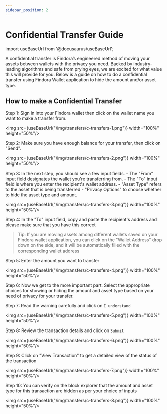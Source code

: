 ```yaml
---
sidebar_position: 2
---
```


# Confidential Transfer Guide

import useBaseUrl from '@docusaurus/useBaseUrl';

A confidential transfer is Findora’s engineered method of moving your assets between wallets with the privacy you need. Backed by industry-leading algorithms and safe from prying eyes, we are excited for what value this will provide for you. Below is a guide on how to do a confidential transfer using Findora Wallet application to hide the amount and/or asset type.

## How to make a Confidential Transfer
Step 1: Sign in into your Findora wallet then click on the wallet name you want to make a transfer from.

<img src={useBaseUrl("/img/transfers/c-transfers-1.png")} width="100%" height="50%"/>

Step 2: Make sure you have enough balance for your transfer, then click on "Send".

<img src={useBaseUrl("/img/transfers/c-transfers-2.png")} width="100%" height="50%"/>

Step 3: In the next step, you should see a few input fields. 
    - The "From" input field designates the wallet you're transferring from. 
    - The "To" input field is where you enter the recipient's wallet address.
    - "Asset Type" refers to the asset that is being transferred
    - "Privacy Options" to choose whether to hide the asset type and amount.
    
<img src={useBaseUrl("/img/transfers/c-transfers-3.png")} width="100%" height="50%"/>

Step 4: In the "To" input field, copy and paste the recipient's address and please make sure that you have this correct
> Tip: If you are moving assets among different wallets saved on your Findora wallet application, you can click on the "Wallet Address" drop down on the side, and it will be automatically filled with the corresponding wallet address

Step 5: Enter the amount you want to transfer

 <img src={useBaseUrl("/img/transfers/c-transfers-4.png")} width="100%" height="50%"/>

Step 6: Now we get to the more important part. Select the appropriate choices for showing or hiding the amount and asset type based on your need of privacy for your transfer.

Step 7: Read the warning carefully and click on `I understand`

 <img src={useBaseUrl("/img/transfers/c-transfers-5.png")} width="100%" height="50%"/>

Step 8: Review the transaction details and click on `Submit`

 <img src={useBaseUrl("/img/transfers/c-transfers-6.png")} width="100%" height="50%"/>

Step 9: Click on "View Transaction" to get a detailed view of the status of the transaction

 <img src={useBaseUrl("/img/transfers/c-transfers-7.png")} width="100%" height="50%"/>

Step 10: You can verify on the block explorer that the amount and asset type for this transaction are hidden as per your choice of inputs

 <img src={useBaseUrl("/img/transfers/c-transfers-8.png")} width="100%" height="50%"/>